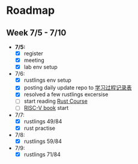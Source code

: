 # Roadmap

## Week 7/5 - 7/10

- **7/5:** 
  - [x] register
  - [x] meeting
  - [X] lab env setup
 
- 7/6: 
  - [x] rustlings env setup
  - [x] posting daily update repo to [学习过程记录表](https://github.com/LearningOS/rust-based-os-comp2022/issues/1)
  - [x] resolved a few rustlings excersise
  - [ ] start reading [Rust Course](https://course.rs/basic/intro.html)  
  - [ ] [RISC-V book](http://riscvbook.com/chinese/RISC-V-Reader-Chinese-v2p1.pdf) start 
  
- 7/7:
  - [x] rustlings 49/84
  - [x] rust practise 

- 7/8:
  - [x] rustlings 59/84

- 7/9:
  - [x] rustlings 71/84
